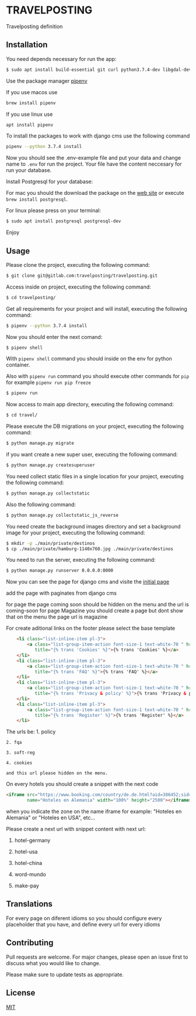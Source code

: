 # TRAVELPOSTING

Travelposting definition

## Installation

You need depends necessary for run the app:

```bash
$ sudo apt install build-essential git curl python3.7.4-dev libgdal-dev
```

Use the package manager [pipenv](https://docs.pipenv.org/en/latest/)

If you use macos use 

```bash
brew install pipenv
```

If you use linux use

```bash
apt install pipenv
```

To install the packages to work with django cms use the following command

```bash
pipenv --python 3.7.4 install 
```

Now you should see the .env-example file and put your data and change name to ``.env`` for run the project. Your file have the content neccesary for run your database.

Install Postgresql for your database:

For mac you should the download the package on the [web site](https://www.postgresql.org/download/macosx/) or execute ``brew install postgresql``.

For linux please press on your terminal:

```bash 
$ sudo apt install postgresql postgresql-dev
```

Enjoy 

## Usage

Please clone the project, executing the following command:

``` bash
$ git clone git@gitlab.com:travelposting/travelposting.git
```

Access inside on project, executing the following command:

``` bash
$ cd travelposting/
```

Get all requirements for your project and will install, executing the following command:

``` bash
$ pipenv --python 3.7.4 install 
```

Now you should enter the next comand:

``` bash
$ pipenv shell 
```

With ``pipenv shell`` command you should inside on the env for python container.

Also with ``pipenv run`` command you should execute other commands for ``pip`` for example ``pipenv run pip freeze``

``` bash
$ pipenv run
```

Now access to main app directory, executing the following command:

``` bash
$ cd travel/
```

Please execute the DB migrations on your project, executing the following command:

``` bash
$ python manage.py migrate 
```

if you want create a new super user, executing the following command:

``` bash
$ python manage.py createsuperuser
```

You need collect static files in a single location for your project, executing the following command:

``` bash
$ python manage.py collectstatic
```

Also the following command:

``` bash
$ python manage.py collectstatic_js_reverse
```

You need create the background images directory and set a background image for your project, executing the following command:

``` bash
$ mkdir -p ./main/private/destinos
$ cp ./main/private/hamburg-1140x760.jpg ./main/private/destinos
```

You need to run the server, executing the following command:

``` bash
$ python manage.py runserver 0.0.0.0:8000
```

Now you can see the page for django cms and visite the [initial page](http://localhost:8000)

add the page with paginates from django cms

for page the page coming soon should be hidden on the menu and the url is coming-soon
for page Magazine you should create a page but dont show that on the menu the page url is magazine

For create aditional links on the footer please select the base template

``` html
    <li class="list-inline-item pl-3">
        <a class="list-group-item-action font-size-1 text-white-70 " href="/cookies/"
           title="{% trans 'Cookies' %}">{% trans 'Cookies' %}</a>
    </li>
    <li class="list-inline-item pl-3">
        <a class="list-group-item-action font-size-1 text-white-70 " href="/faq/"
           title="{% trans 'FAQ' %}">{% trans 'FAQ' %}</a>
    </li>
    <li class="list-inline-item pl-3">
        <a class="list-group-item-action font-size-1 text-white-70 " href="/policy/"
           title="{% trans 'Privacy & policy' %}">{% trans 'Privacy & policy' %}</a>
    </li>
    <li class="list-inline-item pl-3">
        <a class="list-group-item-action font-size-1 text-white-70 " href="/soft-reg/"
           title="{% trans 'Register' %}">{% trans 'Register' %}</a>
    </li>
```

The urls be:
    1. policy

    2. fqa

    3. soft-reg

    4. cookies 

    and this url please hidden on the menu.

On every hotels you should create a snippet with the next code

``` html
<iframe src="https://www.booking.com/country/de.de.html?aid=386452;sid=886b5e2b7d8d93e8663a438e1d9ebf26;breadcrumb=city"
        name="Hoteles en Alemania" width="100%" height="2500"></iframe>
```

when you indicate the zone on the name iframe for example: "Hoteles en Alemania" or "Hoteles en USA", etc...


Please create a next url with snippet content with next url:

1. hotel-germany

2. hotel-usa

3. hotel-china

4. word-mundo

5. make-pay


## Translations 

For every page on diferent idioms so you should configure every placeholder that you have, and define every url for every idioms

## Contributing

Pull requests are welcome. For major changes, please open an issue first to discuss what you would like to change.

Please make sure to update tests as appropriate.

## License

[MIT](https://choosealicense.com/licenses/mit/)
